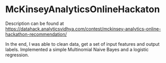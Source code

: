 # McKinseyAnalyticsOnlineHackaton


Description can be found at https://datahack.analyticsvidhya.com/contest/mckinsey-analytics-online-hackathon-recommendation/

In the end, I was able to clean data, get a set of input features and output labels. Implemented a simple Multinomial Naive Bayes and a logistic regression.
